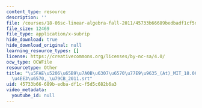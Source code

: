 ```yaml
---
content_type: resource
description: ''
file: /courses/18-06sc-linear-algebra-fall-2011/45733b66689bedbadf1cf5d5c682b6a3_5fae520665b97a0b6307657077e99635_-At-_MIT_18.06SC_7ebf60274ee36570-_79cb_2011.srt
file_size: 12469
file_type: application/x-subrip
hide_download: true
hide_download_original: null
learning_resource_types: []
license: https://creativecommons.org/licenses/by-nc-sa/4.0/
ocw_type: OCWFile
resourcetype: Other
title: "\u5FAE\u5206\u65B9\u7A0B\u6307\u6570\u77E9\u9635_(At)_MIT_18.06SC_\u7EBF\u6027\
  \u4EE3\u6570,_\u79CB_2011.srt"
uid: 45733b66-689b-edba-df1c-f5d5c682b6a3
video_metadata:
  youtube_id: null
---
```

